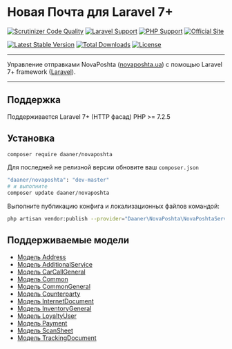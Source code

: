 # Новая Почта для Laravel 7+

[![Scrutinizer Code Quality](https://scrutinizer-ci.com/g/daaner/novaposhta/badges/quality-score.png?b=master)](https://scrutinizer-ci.com/g/daaner/novaposhta/?branch=master)
[![Laravel Support](https://img.shields.io/badge/Laravel-7+-brightgreen.svg)]()
[![PHP Support](https://img.shields.io/badge/PHP-7.2.5+-brightgreen.svg)]()
[![Official Site](https://img.shields.io/badge/official-site-blue.svg)](https://daaner.github.io/NovaPoshta/)

[![Latest Stable Version](https://poser.pugx.org/daaner/novaposhta/v)](//packagist.org/packages/daaner/novaposhta)
[![Total Downloads](https://poser.pugx.org/daaner/novaposhta/downloads)](//packagist.org/packages/daaner/novaposhta)
[![License](https://poser.pugx.org/daaner/novaposhta/license)](//packagist.org/packages/daaner/novaposhta)

***

Управление отправками NovaPoshta ([novaposhta.ua](https://novaposhta.ua/)) с помощью Laravel 7+ framework ([Laravel](https://laravel.com)).

***

## Поддержка
Поддерживается Laravel 7+ (HTTP фасад)
PHP >= 7.2.5

## Установка
``` bash
composer require daaner/novaposhta
```

Для последней не релизной версии обновите ваш `composer.json`
```bash
"daaner/novaposhta": "dev-master"
# и выполните
composer update daaner/novaposhta
```

Выполните публикацию конфига и локализационных файлов командой:
``` bash
php artisan vendor:publish --provider="Daaner\NovaPoshta\NovaPoshtaServiceProvider"
```

##

## Поддерживаемые модели

* [Модель Address](Address.md)
* [Модель AdditionalService](AdditionalService.md)
* [Модель CarCallGeneral](CarCallGeneral.md)
* [Модель Common](Common.md)
* [Модель CommonGeneral](CommonGeneral.md)
* [Модель Counterparty](Counterparty.md)
* [Модель InternetDocument](InternetDocument.md)
* [Модель InventoryGeneral](InventoryGeneral.md)
* [Модель LoyaltyUser](LoyaltyUser.md)
* [Модель Payment](Payment.md)
* [Модель ScanSheet](ScanSheet.md)
* [Модель TrackingDocument](TrackingDocument.md)

